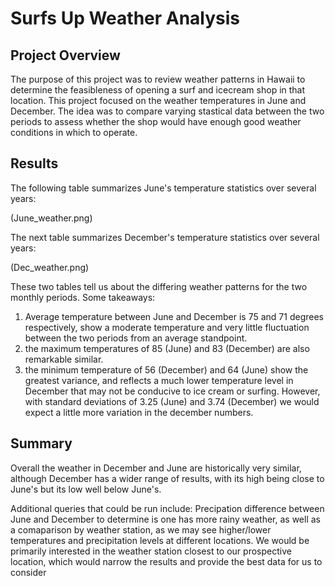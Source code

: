 # Surfs Up Weather Analysis

## Project Overview

The purpose of this project was to review weather patterns in Hawaii to determine the feasibleness of opening a surf and icecream shop in that location. This project focused on the weather temperatures in June and December. The idea was to compare varying stastical data between the two periods to assess whether the shop would have enough good weather conditions in which to operate.

## Results

The following table summarizes June's temperature statistics over several years:

(June_weather.png)

The next table summarizes December's temperature statistics over several years:

(Dec_weather.png)

These two tables tell us about the differing weather patterns for the two monthly periods. Some takeaways:
1.	Average temperature between June and December is 75 and 71 degrees respectively, show a moderate temperature and very little fluctuation between the two periods from an average standpoint.
2.	the maximum temperatures of 85 (June) and 83 (December) are also remarkable similar.
3.	the minimum temperature of 56 (December) and 64 (June) show the greatest variance, and reflects a much lower temperature level in December that may not be conducive to ice cream or surfing. However, with standard deviations of 3.25 (June) and 3.74 (December) we would expect a little more variation in the december numbers.

## Summary

Overall the weather in December and June are historically very similar, although December has a wider range of results, with its high being close to June's but its low well below June's.

Additional queries that could be run include: Precipation difference between June and December to determine is one has more rainy weather, as well as a comaparison by weather station, as we may see higher/lower temperatures and precipitation levels at different locations. We would be primarily interested in the weather station closest to our prospective location, which would narrow the results and provide the best data for us to consider
